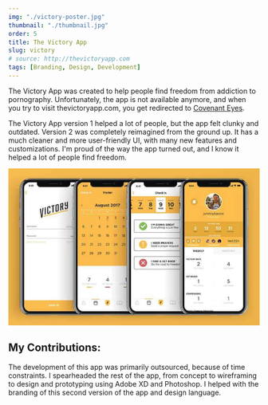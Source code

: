```yaml
---
img: "./victory-poster.jpg"
thumbnail: "./thumbnail.jpg"
order: 5
title: The Victory App
slug: victory
# source: http://thevictoryapp.com
tags: [Branding, Design, Development]
---
```


The Victory App was created to help people find freedom from addiction to pornography. Unfortunately, the app is not available anymore, and when you try to visit thevictoryapp.com, you get redirected to [Covenant Eyes](https://www.covenanteyes.com/).

The Victory App version 1 helped a lot of people, but the app felt clunky and outdated. Version 2 was completely reimagined from the ground up. It has a much cleaner and more user-friendly UI, with many new features and customizations. I'm proud of the way the app turned out, and I know it helped a lot of people find freedom.

![Victory App Design screenshots](./victory-app.jpg)

## My Contributions:
The development of this app was primarily outsourced, because of time constraints. I spearheaded the rest of the app, from concept to wireframing to design and prototyping using Adobe XD and Photoshop. I helped with the branding of this second version of the app and design language.
